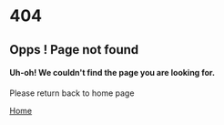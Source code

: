   <div class="site-blocks-cover overlay" style="background-image: url({{site.baseurl}}/assets/images/hero_bg_1.jpg);" data-aos="fade" data-stellar-background-ratio="0.5">
      <div class="container">
        <div class="row align-items-center justify-content-center text-center">
          <div class="col-md-8" data-aos="fade-up" data-aos-delay="400">
 <!-- slider content -->  
          <div>
            <h1>404</h1>
            <h2>Opps ! Page not found </h2>
            <h4>
             Uh-oh! We couldn't find the page you are looking for.
            </h4>
            <p>Please return back to home page</p>
            <a href="{{site.baseurl}}/" class="btn btn-small btn-primary">Home</a>
          </div>
 <!--       
{% for post in site.posts limit:1 %}  
            <h2 class="text-white font-weight-light mb-2 display-4">{{post.title}}</h2>
            <h3>{{post.contributor}}</h3>
            <hr style="height:2px; border-bottom:3px solid red">
            <h2 class="text-white font-weight-light mb-2 display-4">{{post.title-en}}</h2>
            <h3>{{post.contributor-en}}</h3>
            <div class="text-white mb-4"><span class="text-white-opacity-05"><small>By {{post.author}} | {{post.date}} | {{post.duration}}</small></span></div>
            <p><a href="{{post.url}}" class="btn btn-primary btn-sm py-3 px-4 small">More</a></p>
            <div class="player">
              <audio id="player2" preload="none" controls style="max-width: 100%">
                <source src="{{post.audio}}" type="audio/mp3">
              </audio>
            </div>
{% endfor %}
-->
 <!-- slider content --> 
          </div>
        </div>
      </div>
    </div>  



